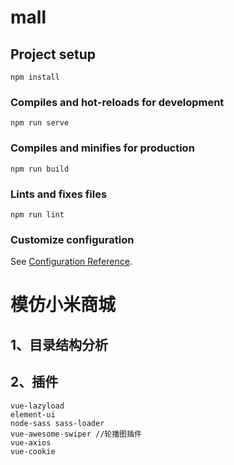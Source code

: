# mall

## Project setup
```
npm install
```

### Compiles and hot-reloads for development
```
npm run serve
```

### Compiles and minifies for production
```
npm run build
```

### Lints and fixes files
```
npm run lint
```

### Customize configuration
See [Configuration Reference](https://cli.vuejs.org/config/).



# 模仿小米商城

## 1、目录结构分析



## 2、插件

```
vue-lazyload 
element-ui
node-sass sass-loader
vue-awesome-swiper //轮播图插件
vue-axios
vue-cookie
```


